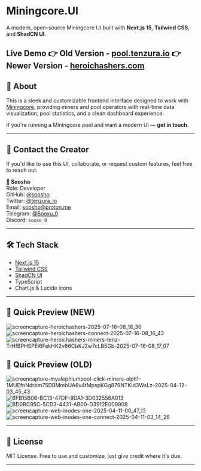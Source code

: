 # Miningcore.UI

A modern, open-source Miningcore UI built with **Next.js 15**, **Tailwind CSS**, and **ShadCN UI**.  

Live Demo
👉 Old Version - [pool.tenzura.io](https://pool.tenzura.io)
👉 Newer Version - [heroichashers.com](https://heroichashers.com)
---

## 📌 About

This is a sleek and customizable frontend interface designed to work with [Miningcore](https://github.com/coinfoundry/miningcore), providing miners and pool operators with real-time data visualization, pool statistics, and a clean dashboard experience.

If you're running a Miningcore pool and want a modern UI — **get in touch**.

---

## 📩 Contact the Creator

If you'd like to use this UI, collaborate, or request custom features, feel free to reach out:

**👤 Soosho**  
Role: Developer  
GitHub: [@soosho](https://github.com/soosho)  
Twitter: [@tenzura_io](https://x.com/tenzura_io)  
Email: [soosho@proton.me](mailto:soosho@proton.me)  
Telegram: [@Sooxu_0](https://t.me/Sooxu_0)  
Discord: `sooxo_0`

---

## 🛠 Tech Stack

- [Next.js 15](https://nextjs.org/)
- [Tailwind CSS](https://tailwindcss.com/)
- [ShadCN UI](https://ui.shadcn.com/)
- TypeScript
- Chart.js & Lucide icons

---
## 🚀 Quick Preview (NEW)

![screencapture-heroichashers-2025-07-16-08_16_30](https://github.com/user-attachments/assets/eb06922b-424f-49dc-8176-15f5a2e4fa5d)
![screencapture-heroichashers-connect-2025-07-16-08_16_43](https://github.com/user-attachments/assets/7e9d2d3d-01e1-4333-a89f-bf7ecd827944)
![screencapture-heroichashers-miners-tenz-TrHfBPHSPEi6FekHK2v86CbKJ2w7cLB5Gb-2025-07-16-08_17_07](https://github.com/user-attachments/assets/5ecac1d0-a10e-4e1b-b1d8-5d016b18f578)


## 🚀 Quick Preview (OLD)

![screencapture-myalephiumpool-click-miners-alph1-1MUEfnNdrbm75DBMmbUA6v4tMpspKGg879NTKid3WsLz-2025-04-12-03_45_43](https://github.com/user-attachments/assets/0e472fe8-85ad-4d50-90f0-1030501becfe)
![6FB15B06-BC13-47DF-9DA1-3D032556A013](https://github.com/user-attachments/assets/e8cde50d-36f6-45a7-9593-c0a40e48520d)
![BD0BC95C-5CD3-4431-AB00-D3912E009908](https://github.com/user-attachments/assets/6ac32dd2-55f2-4e9c-8833-cc9792813e31)
![screencapture-web-inodes-one-2025-04-11-00_47_13](https://github.com/user-attachments/assets/68700c1c-12d1-4555-8fc0-ac1000066a3c)
![screencapture-web-inodes-one-connect-2025-04-11-03_14_26](https://github.com/user-attachments/assets/4423c777-e033-4fba-8e1b-58f9390aabbf)


---

## 📃 License

MIT License. Free to use and customize, just give credit where it's due.

---
